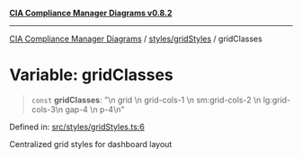 [**CIA Compliance Manager Diagrams v0.8.2**](../../../README.md)

***

[CIA Compliance Manager Diagrams](../../../modules.md) / [styles/gridStyles](../README.md) / gridClasses

# Variable: gridClasses

> `const` **gridClasses**: "\n  grid \n  grid-cols-1 \n  sm:grid-cols-2 \n  lg:grid-cols-3\n  gap-4 \n  p-4\n"

Defined in: [src/styles/gridStyles.ts:6](https://github.com/Hack23/cia-compliance-manager/blob/423c5d261c747ade8ca2550e176aa05168b5a31e/src/styles/gridStyles.ts#L6)

Centralized grid styles for dashboard layout
